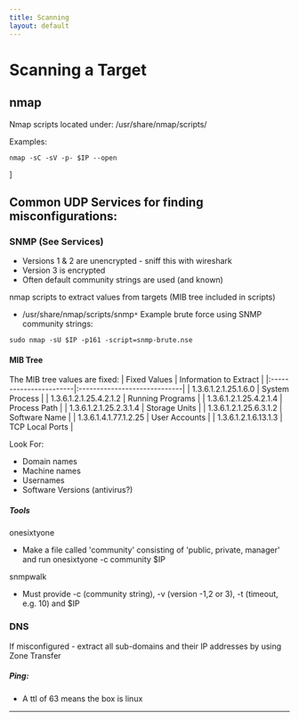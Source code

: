 ```yaml
---
title: Scanning
layout: default
---
```

# Scanning a Target
## nmap
Nmap scripts located under: /usr/share/nmap/scripts/

Examples:
```
nmap -sC -sV -p- $IP --open
```

]
##  Common UDP Services for finding misconfigurations:
### SNMP (See Services)
- Versions 1 & 2 are unencrypted - sniff this with wireshark
- Version 3 is encrypted
- Often default community strings are used (and known)

nmap scripts to extract values from targets (MIB tree included in scripts)
- /usr/share/nmap/scripts/snmp`*`
Example brute force using SNMP community strings:
```
sudo nmap -sU $IP -p161 -script=snmp-brute.nse
```
#### MIB Tree
The MIB tree values are fixed:
| Fixed Values           | Information to Extract       |
|:-----------------------|:-----------------------------|
| 1.3.6.1.2.1.25.1.6.0   | System Process               |
| 1.3.6.1.2.1.25.4.2.1.2 | Running Programs             |
| 1.3.6.1.2.1.25.4.2.1.4 | Process Path                 |
| 1.3.6.1.2.1.25.2.3.1.4 | Storage Units                |
| 1.3.6.1.2.1.25.6.3.1.2 | Software Name                |
| 1.3.6.1.4.1.77.1.2.25  | User Accounts                |
| 1.3.6.1.2.1.6.13.1.3   | TCP Local Ports              |


Look For:
- Domain names
- Machine names
- Usernames
- Software Versions (antivirus?)
##### Tools
onesixtyone
- Make a file called 'community' consisting of 'public, private, manager' and run onesixtyone -c community $IP

snmpwalk
- Must provide -c (community string), -v (version -1,2 or 3), -t (timeout, e.g. 10) and $IP


### DNS
If misconfigured - extract all sub-domains and their IP addresses by using Zone Transfer

##### Ping:
- A ttl of 63 means the box is linux


----

[^1]: [It can take up to 10 minutes for changes to your site to publish after you push the changes to GitHub](https://docs.github.com/en/pages/setting-up-a-github-pages-site-with-jekyll/creating-a-github-pages-site-with-jekyll#creating-your-site).

[Just the Docs]: https://just-the-docs.github.io/just-the-docs/
[GitHub Pages]: https://docs.github.com/en/pages
[README]: https://github.com/just-the-docs/just-the-docs-template/blob/main/README.md
[Jekyll]: https://jekyllrb.com
[GitHub Pages / Actions workflow]: https://github.blog/changelog/2022-07-27-github-pages-custom-github-actions-workflows-beta/
[use this template]: https://github.com/just-the-docs/just-the-docs-template/generate
